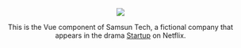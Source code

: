 <div align="center">
<img src="https://user-images.githubusercontent.com/45593212/133093951-9e97fabd-543e-44e5-9774-2f279b0eb3dc.png"/>


This is the Vue component of Samsun Tech, a fictional company that appears in the drama <a href="https://user-images.githubusercontent.com/45593212/133093951-9e97fabd-543e-44e5-9774-2f279b0eb3dc.png" target="_blank" rel="noopener noreferrer">Startup</a> on Netflix.
</div>

